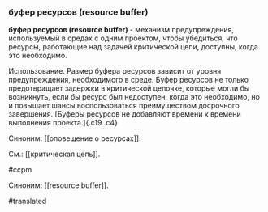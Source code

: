### буфер ресурсов (resource buffer)

**буфер ресурсов (resource buffer)** - механизм предупреждения, используемый в средах с одним проектом, чтобы убедиться, что ресурсы, работающие над задачей критической цепи, доступны, когда это необходимо.

Использование. Размер буфера ресурсов зависит от уровня предупреждения, необходимого в среде. Буфер ресурсов не только предотвращает задержки в критической цепочке, которые могли бы возникнуть, если бы ресурс был недоступен, когда это необходимо, но и повышает шансы воспользоваться преимуществом досрочного завершения. [Буферы ресурсов не добавляют времени к времени выполнения проекта.]{.c19 .c4}

Синоним: [[оповещение о ресурсах]].

См.: [[критическая цепь]].

#ccpm

Синоним: [[resource buffer]].

#translated
